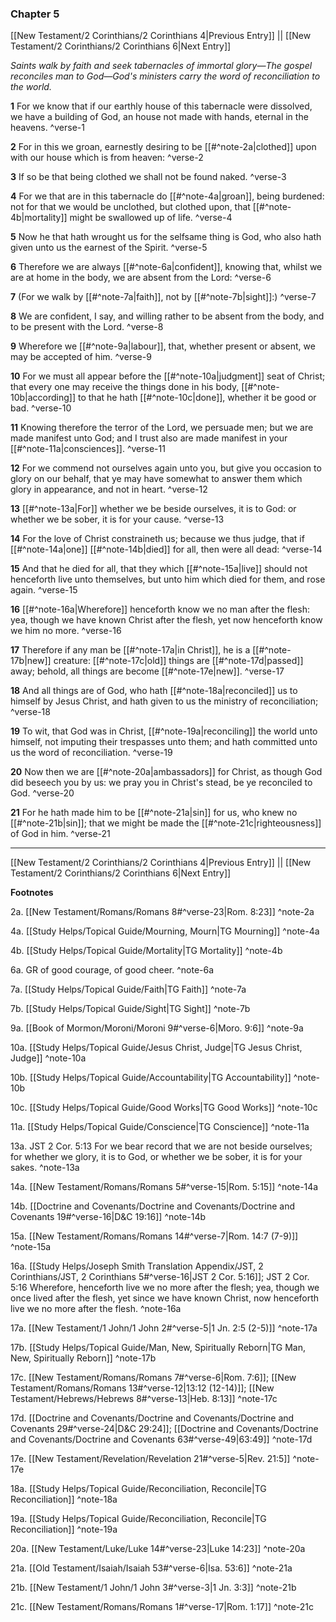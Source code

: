 ### Chapter 5

[[New Testament/2 Corinthians/2 Corinthians 4|Previous Entry]]  ||  [[New Testament/2 Corinthians/2 Corinthians 6|Next Entry]]

*Saints walk by faith and seek tabernacles of immortal glory—The gospel reconciles man to God—God's ministers carry the word of reconciliation to the world.*

**1**  For we know that if our earthly house of this tabernacle were dissolved, we have a building of God, an house not made with hands, eternal in the heavens. ^verse-1

**2**  For in this we groan, earnestly desiring to be [[#^note-2a|clothed]] upon with our house which is from heaven: ^verse-2

**3**  If so be that being clothed we shall not be found naked. ^verse-3

**4**  For we that are in this tabernacle do [[#^note-4a|groan]], being burdened: not for that we would be unclothed, but clothed upon, that [[#^note-4b|mortality]] might be swallowed up of life. ^verse-4

**5**  Now he that hath wrought us for the selfsame thing is God, who also hath given unto us the earnest of the Spirit. ^verse-5

**6**  Therefore we are always [[#^note-6a|confident]], knowing that, whilst we are at home in the body, we are absent from the Lord: ^verse-6

**7**  (For we walk by [[#^note-7a|faith]], not by [[#^note-7b|sight]]:) ^verse-7

**8**  We are confident, I say, and willing rather to be absent from the body, and to be present with the Lord. ^verse-8

**9**  Wherefore we [[#^note-9a|labour]], that, whether present or absent, we may be accepted of him. ^verse-9

**10**  For we must all appear before the [[#^note-10a|judgment]] seat of Christ; that every one may receive the things done in his body, [[#^note-10b|according]] to that he hath [[#^note-10c|done]], whether it be good or bad. ^verse-10

**11**  Knowing therefore the terror of the Lord, we persuade men; but we are made manifest unto God; and I trust also are made manifest in your [[#^note-11a|consciences]]. ^verse-11

**12**  For we commend not ourselves again unto you, but give you occasion to glory on our behalf, that ye may have somewhat to answer them which glory in appearance, and not in heart. ^verse-12

**13**  [[#^note-13a|For]] whether we be beside ourselves, it is to God: or whether we be sober, it is for your cause. ^verse-13

**14**  For the love of Christ constraineth us; because we thus judge, that if [[#^note-14a|one]] [[#^note-14b|died]] for all, then were all dead: ^verse-14

**15**  And that he died for all, that they which [[#^note-15a|live]] should not henceforth live unto themselves, but unto him which died for them, and rose again. ^verse-15

**16**  [[#^note-16a|Wherefore]] henceforth know we no man after the flesh: yea, though we have known Christ after the flesh, yet now henceforth know we him no more. ^verse-16

**17**    Therefore if any man be [[#^note-17a|in Christ]], he is a [[#^note-17b|new]] creature: [[#^note-17c|old]] things are [[#^note-17d|passed]] away; behold, all things are become [[#^note-17e|new]]. ^verse-17

**18**  And all things are of God, who hath [[#^note-18a|reconciled]] us to himself by Jesus Christ, and hath given to us the ministry of reconciliation; ^verse-18

**19**  To wit, that God was in Christ, [[#^note-19a|reconciling]] the world unto himself, not imputing their trespasses unto them; and hath committed unto us the word of reconciliation. ^verse-19

**20**  Now then we are [[#^note-20a|ambassadors]] for Christ, as though God did beseech you by us: we pray you in Christ's stead, be ye reconciled to God. ^verse-20

**21**  For he hath made him to be [[#^note-21a|sin]] for us, who knew no [[#^note-21b|sin]]; that we might be made the [[#^note-21c|righteousness]] of God in him. ^verse-21


---
[[New Testament/2 Corinthians/2 Corinthians 4|Previous Entry]]  ||  [[New Testament/2 Corinthians/2 Corinthians 6|Next Entry]]


**Footnotes**


2a. [[New Testament/Romans/Romans 8#^verse-23|Rom. 8:23]] ^note-2a

4a. [[Study Helps/Topical Guide/Mourning, Mourn|TG Mourning]] ^note-4a

4b. [[Study Helps/Topical Guide/Mortality|TG Mortality]] ^note-4b

6a. GR of good courage, of good cheer. ^note-6a

7a. [[Study Helps/Topical Guide/Faith|TG Faith]] ^note-7a

7b. [[Study Helps/Topical Guide/Sight|TG Sight]] ^note-7b

9a. [[Book of Mormon/Moroni/Moroni 9#^verse-6|Moro. 9:6]] ^note-9a

10a. [[Study Helps/Topical Guide/Jesus Christ, Judge|TG Jesus Christ, Judge]] ^note-10a

10b. [[Study Helps/Topical Guide/Accountability|TG Accountability]] ^note-10b

10c. [[Study Helps/Topical Guide/Good Works|TG Good Works]] ^note-10c

11a. [[Study Helps/Topical Guide/Conscience|TG Conscience]] ^note-11a

13a. JST 2 Cor. 5:13 For we bear record that we are not beside ourselves; for whether we glory, it is to God, or whether we be sober, it is for your sakes. ^note-13a

14a. [[New Testament/Romans/Romans 5#^verse-15|Rom. 5:15]] ^note-14a

14b. [[Doctrine and Covenants/Doctrine and Covenants/Doctrine and Covenants 19#^verse-16|D&C 19:16]] ^note-14b

15a. [[New Testament/Romans/Romans 14#^verse-7|Rom. 14:7 (7-9)]] ^note-15a

16a. [[Study Helps/Joseph Smith Translation Appendix/JST, 2 Corinthians/JST, 2 Corinthians 5#^verse-16|JST 2 Cor. 5:16]]; JST 2 Cor. 5:16 Wherefore, henceforth live we no more after the flesh; yea, though we once lived after the flesh, yet since we have known Christ, now henceforth live we no more after the flesh. ^note-16a

17a. [[New Testament/1 John/1 John 2#^verse-5|1 Jn. 2:5 (2-5)]] ^note-17a

17b. [[Study Helps/Topical Guide/Man, New, Spiritually Reborn|TG Man, New, Spiritually Reborn]] ^note-17b

17c. [[New Testament/Romans/Romans 7#^verse-6|Rom. 7:6]]; [[New Testament/Romans/Romans 13#^verse-12|13:12 (12-14)]]; [[New Testament/Hebrews/Hebrews 8#^verse-13|Heb. 8:13]] ^note-17c

17d. [[Doctrine and Covenants/Doctrine and Covenants/Doctrine and Covenants 29#^verse-24|D&C 29:24]]; [[Doctrine and Covenants/Doctrine and Covenants/Doctrine and Covenants 63#^verse-49|63:49]] ^note-17d

17e. [[New Testament/Revelation/Revelation 21#^verse-5|Rev. 21:5]] ^note-17e

18a. [[Study Helps/Topical Guide/Reconciliation, Reconcile|TG Reconciliation]] ^note-18a

19a. [[Study Helps/Topical Guide/Reconciliation, Reconcile|TG Reconciliation]] ^note-19a

20a. [[New Testament/Luke/Luke 14#^verse-23|Luke 14:23]] ^note-20a

21a. [[Old Testament/Isaiah/Isaiah 53#^verse-6|Isa. 53:6]] ^note-21a

21b. [[New Testament/1 John/1 John 3#^verse-3|1 Jn. 3:3]] ^note-21b

21c. [[New Testament/Romans/Romans 1#^verse-17|Rom. 1:17]] ^note-21c